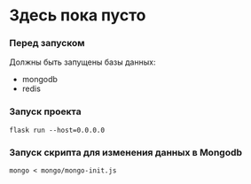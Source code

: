 # Здесь пока пусто

### Перед запуском
Должны быть запущены базы данных:
- mongodb
- redis

### Запуск проекта 
```flask run --host=0.0.0.0```

### Запуск скрипта для изменения данных в Mongodb
`mongo < mongo/mongo-init.js`
